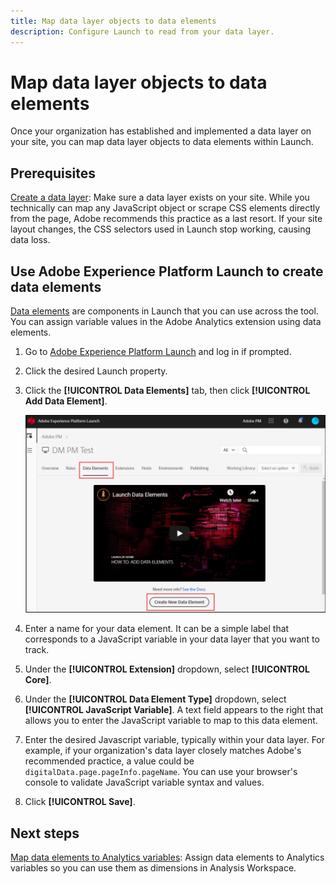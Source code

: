 ```yaml
---
title: Map data layer objects to data elements
description: Configure Launch to read from your data layer.
---
```


# Map data layer objects to data elements

Once your organization has established and implemented a data layer on your site, you can map data layer objects to data elements within Launch.

## Prerequisites

[Create a data layer](../prepare/data-layer.md): Make sure a data layer exists on your site. While you technically can map any JavaScript object or scrape CSS elements directly from the page, Adobe recommends this practice as a last resort. If your site layout changes, the CSS selectors used in Launch stop working, causing data loss.

## Use Adobe Experience Platform Launch to create data elements

[Data elements](https://docs.adobe.com/content/help/en/launch/using/reference/manage-resources/data-elements.html#create-a-data-element) are components in Launch that you can use across the tool. You can assign variable values in the Adobe Analytics extension using data elements.

1. Go to [Adobe Experience Platform Launch](https://launch.adobe.com) and log in if prompted.
1. Click the desired Launch property.
1. Click the **[!UICONTROL Data Elements]** tab, then click **[!UICONTROL Add Data Element]**.

    ![create data element](assets/createelement.png)

1. Enter a name for your data element. It can be a simple label that corresponds to a JavaScript variable in your data layer that you want to track.
1. Under the **[!UICONTROL Extension]** dropdown, select **[!UICONTROL Core]**.
1. Under the **[!UICONTROL Data Element Type]** dropdown, select **[!UICONTROL JavaScript Variable]**. A text field appears to the right that allows you to enter the JavaScript variable to map to this data element.
1. Enter the desired Javascript variable, typically within your data layer. For example, if your organization's data layer closely matches Adobe's recommended practice, a value could be `digitalData.page.pageInfo.pageName`. You can use your browser's console to validate JavaScript variable syntax and values.
1. Click **[!UICONTROL Save]**.

## Next steps

[Map data elements to Analytics variables](elements-to-variable.md): Assign data elements to Analytics variables so you can use them as dimensions in Analysis Workspace.
